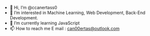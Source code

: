 - 👋 Hi, I’m @ccanertass0
- 👀 I’m interested in Machine Learning, Web Development, Back-End Development.
- 🌱 I’m currently learning JavaScript
- 📫 How to reach me 
 E mail : can00ertas@outlook.com  
